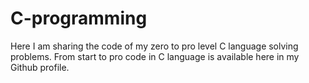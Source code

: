 # C-programming
Here I am sharing the code of my zero to pro level C language solving problems. From start to pro code in C language is available here in my Github profile.
